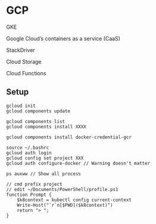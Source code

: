 
# GCP
GKE

Google Cloud’s containers as a service (CaaS)

StackDriver

Cloud Storage

Cloud Functions

## Setup
```
gcloud init
gcloud components update

gcloud components list
gcloud components install XXXX

gcloud components install docker-credential-gcr

source ~/.bashrc
gcloud auth login
gcloud config set project XXX
gcloud auth configure-docker // Warning doesn't matter

ps auxww // Show all process

// cmd prefix project
// edit ~/Documents/PowerShell/profile.ps1
function Prompt {
    $k8context = kubectl config current-context
    Write-Host("`r`n[$PWD]($k8context)")
    return "> ";
}
```